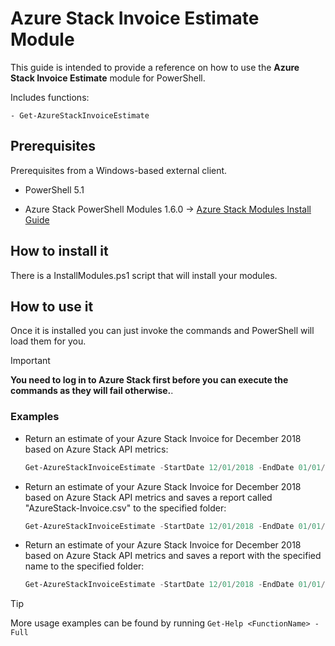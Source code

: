 # Azure Stack Invoice Estimate Module

This guide is intended to provide a reference on how to use the **Azure Stack Invoice Estimate** module for PowerShell.

Includes functions:

    - Get-AzureStackInvoiceEstimate

## Prerequisites

Prerequisites from a Windows-based external client.

* PowerShell 5.1

* Azure Stack PowerShell Modules 1.6.0 -> [Azure Stack Modules Install Guide](https://docs.ukcloud.com/articles/azure/azs-how-configure-powershell-users.html)

## How to install it

There is a InstallModules.ps1 script that will install your modules.

## How to use it

Once it is installed you can just invoke the commands and PowerShell will load them for you.

> [!IMPORTANT]
> **You need to log in to Azure Stack first before you can execute the commands as they will fail otherwise.**.

### Examples

* Return an estimate of your Azure Stack Invoice for December 2018 based on Azure Stack API metrics:

    ```PowerShell
    Get-AzureStackInvoiceEstimate -StartDate 12/01/2018 -EndDate 01/01/2019
    ```

* Return an estimate of your Azure Stack Invoice for December 2018 based on Azure Stack API metrics and saves a report called "AzureStack-Invoice.csv" to the specified folder:

    ```PowerShell
    Get-AzureStackInvoiceEstimate -StartDate 12/01/2018 -EndDate 01/01/2019 -Destination "C:\AzureStack-Invoice-December-2018"
    ```

* Return an estimate of your Azure Stack Invoice for December 2018 based on Azure Stack API metrics and saves a report with the specified name to the specified folder:

    ```PowerShell
    Get-AzureStackInvoiceEstimate -StartDate 12/01/2018 -EndDate 01/01/2019 -Destination "C:\AzureStack-Invoice-December-2018" -FileName "AzureStack-Invoice.csv" -Location "frn00006"
    ```

> [!TIP]
> More usage examples can be found by running `Get-Help <FunctionName> -Full`
